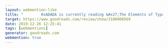 ```yaml
---
layout: webmention-like
title: "        0xADADA is currently reading &#x27;The Elements of Typographic Style&#x27;      "
target: https://www.goodreads.com/review/show/3100908569
date: 2019-12-26 12:25:41
tags: [webmentions]
generator: goodreads.com
webmention: true
---
```







